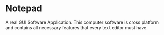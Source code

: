 # Notepad
A real GUI Software Application.
This computer software is cross platform and contains all necessary features that every text editor must have.
